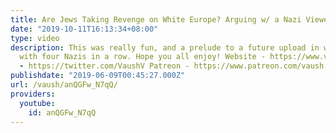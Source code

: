 ```yaml
---
title: Are Jews Taking Revenge on White Europe? Arguing w/ a Nazi Viewer
date: "2019-10-11T16:13:34+08:00"
type: video
description: This was really fun, and a prelude to a future upload in which I argued
  with four Nazis in a row. Hope you all enjoy! Website - https://www.vaush.gg/ Twitter
  - https://twitter.com/VaushV Patreon - https://www.patreon.com/vaush Donate - https://www.paypal.me/vaush
publishdate: "2019-06-09T00:45:27.000Z"
url: /vaush/anQGFw_N7qQ/
providers:
  youtube:
    id: anQGFw_N7qQ
---
```

